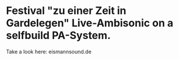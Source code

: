 # Festival "zu einer Zeit in Gardelegen" Live-Ambisonic on a selfbuild PA-System.

Take a look here:
eismannsound.de
